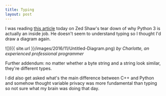 ```yaml
---
title: Typing
layout: post
---
```

I was reading [this article](https://eev.ee/blog/2016/11/23/a-rebuttal-for-python-3/) today on Zed Shaw's tear down of why Python 3 is actually an inside job. He doesn't seem to understand typing so I thought I'd draw a diagram again. 

![]({{ site.url }}/images/2016/11/Untitled-Diagram.png)
*by Charlotte, an experienced professional programmer*

Further addendum: no matter whether a byte string and a string look similar, they're different types. 

I did also get asked what's the main difference between C++ and Python and somehow thought variable privacy was more fundamental than typing so not sure what my brain was doing that day. 


